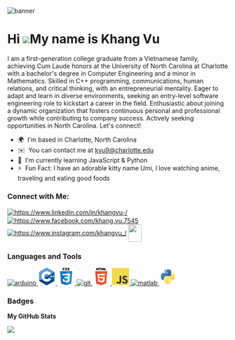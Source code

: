 ![banner](https://github.com/khangvu0/khangvu0/assets/49794277/c02842c8-46d2-4c73-bdf1-61f58fb1429d)

Hi ![](https://user-images.githubusercontent.com/18350557/176309783-0785949b-9127-417c-8b55-ab5a4333674e.gif)My name is Khang Vu
================================================================================================================================

I am a first-generation college graduate from a Vietnamese family, achieving Cum Laude honors at the University of North Carolina at Charlotte with a bachelor's degree in Computer Engineering and a minor in Mathematics. Skilled in C++ programming, communications, human relations, and critical thinking, with an entrepreneurial mentality. Eager to adapt and learn in diverse environments, seeking an entry-level software engineering role to kickstart a career in the field. Enthusiastic about joining a dynamic organization that fosters continuous personal and professional growth while contributing to company success. Actively seeking opportunities in North Carolina. Let's connect!

* 🌍  I'm based in Charlotte, North Carolina
* ✉️  You can contact me at [kvu9@charlotte.edu](mailto:kvu9@charlotte.edu)
* 🧠  I'm currently learning JavaScript & Python 
* ⚡  Fun Fact: I have an adorable kitty name Umi, I love watching anime, traveling and eating good foods

### Connect with Me:
<p align="left">
<a href="https://linkedin.com/in/https://www.linkedin.com/in/khangvu-/" target="blank"><img align="center" src="https://raw.githubusercontent.com/rahuldkjain/github-profile-readme-generator/master/src/images/icons/Social/linked-in-alt.svg" alt="https://www.linkedin.com/in/khangvu-/" height="30" width="40" /></a>
<a href="https://fb.com/https://www.facebook.com/khang.vu.7545" target="blank"><img align="center" src="https://raw.githubusercontent.com/rahuldkjain/github-profile-readme-generator/master/src/images/icons/Social/facebook.svg" alt="https://www.facebook.com/khang.vu.7545" height="30" width="40" /></a>
<a href="https://instagram.com/https://www.instagram.com/khangvu_/" target="blank"><img align="center" src="https://raw.githubusercontent.com/rahuldkjain/github-profile-readme-generator/master/src/images/icons/Social/instagram.svg" alt="https://www.instagram.com/khangvu_/" height="30" width="40" /></a>
<a href="https://discord.com/users/khangaroo__" target="_blank" rel="noreferrer"><img align="center" src="https://raw.githubusercontent.com/danielcranney/readme-generator/main/public/icons/socials/discord.svg" width="30" height="40" /></a>
</p>


### Languages and Tools
<p align="left"> <a href="https://www.arduino.cc/" target="_blank" rel="noreferrer"> <img src="https://cdn.worldvectorlogo.com/logos/arduino-1.svg" alt="arduino" width="40" height="40"/> </a> <a href="https://www.w3schools.com/cpp/" target="_blank" rel="noreferrer"> <img src="https://raw.githubusercontent.com/devicons/devicon/master/icons/cplusplus/cplusplus-original.svg" alt="cplusplus" width="40" height="40"/> </a> <a href="https://www.w3schools.com/css/" target="_blank" rel="noreferrer"> <img src="https://raw.githubusercontent.com/devicons/devicon/master/icons/css3/css3-original-wordmark.svg" alt="css3" width="40" height="40"/> </a> <a href="https://git-scm.com/" target="_blank" rel="noreferrer"> <img src="https://www.vectorlogo.zone/logos/git-scm/git-scm-icon.svg" alt="git" width="40" height="40"/> </a> <a href="https://www.w3.org/html/" target="_blank" rel="noreferrer"> <img src="https://raw.githubusercontent.com/devicons/devicon/master/icons/html5/html5-original-wordmark.svg" alt="html5" width="40" height="40"/> </a> <a href="https://developer.mozilla.org/en-US/docs/Web/JavaScript" target="_blank" rel="noreferrer"> <img src="https://raw.githubusercontent.com/devicons/devicon/master/icons/javascript/javascript-original.svg" alt="javascript" width="40" height="40"/> </a> <a href="https://www.mathworks.com/" target="_blank" rel="noreferrer"> <img src="https://upload.wikimedia.org/wikipedia/commons/2/21/Matlab_Logo.png" alt="matlab" width="40" height="40"/> </a> <a href="https://www.python.org" target="_blank" rel="noreferrer"> <img src="https://raw.githubusercontent.com/devicons/devicon/master/icons/python/python-original.svg" alt="python" width="40" height="40"/> </a> </p>

### Badges

<b>My GitHub Stats</b>

<a href="http://www.github.com/khangvu0"><img src="https://github-readme-streak-stats.herokuapp.com/?user=khangvu0&stroke=ffffff&background=1c1917&ring=0891b2&fire=0891b2&currStreakNum=ffffff&currStreakLabel=0891b2&sideNums=ffffff&sideLabels=ffffff&dates=ffffff&hide_border=true" /></a>
